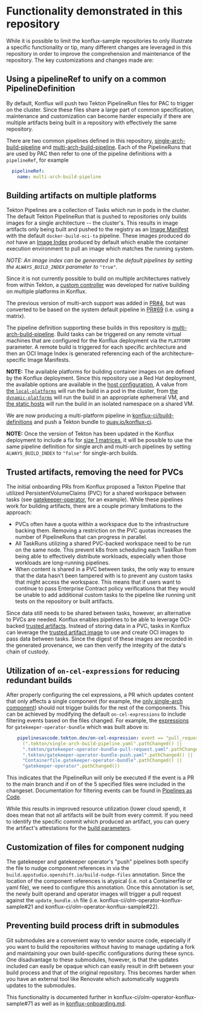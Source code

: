 # Functionality demonstrated in this repository

While it is possible to limit the konflux-sample repositories to only illustrate a specific functionality or tip, many different changes are leveraged in this repository in order to improve the comprehension and maintenance of the repository. The key customizations and changes made are:

## Using a pipelineRef to unify on a common PipelineDefinition

By default, Konflux will push two Tekton PipelineRun files for PAC to trigger on the cluster. Since these files share a large part of common specification, maintenance and customization can become harder especially if there are multiple artifacts being built in a repository with effectively the same repository.

There are two common pipelines defined in this repository, [single-arch-build-pipeline](https://github.com/konflux-ci/olm-operator-konflux-sample/blob/main/.tekton/single-arch-build-pipeline.yaml) and [multi-arch-build-pipeline](https://github.com/konflux-ci/olm-operator-konflux-sample/blob/main/.tekton/multi-arch-build-pipeline.yaml). Each of the PipelineRuns that are used by PAC then refer to one of the pipeline definitions with a `pipelineRef`, for example

```yaml
  pipelineRef:
    name: multi-arch-build-pipeline
```

## Building artifacts on multiple platforms

Tekton Pipelines are a collection of Tasks which run in pods in the cluster. The default Tekton PipelineRun that is pushed to repositories only builds images for a single architecture -- the cluster's. This results in image artifacts only being built and pushed to the registry as an [Image Manifest](https://github.com/opencontainers/image-spec/blob/main/manifest.md) with the default `docker-build-oci-ta` pipeline. These images produced do _not_ have an [Image Index](https://github.com/opencontainers/image-spec/blob/main/image-index.md) produced by default which enable the container execution environment to pull an image which matches the running system. 

*NOTE: An image index _can_ be generated in the default pipelines by setting the `ALWAYS_BUILD_INDEX` parameter to `"true"`.*

Since it is not currently possible to build on multiple architectures natively from within Tekton, a [custom controller](https://github.com/konflux-ci/architecture/blob/main/architecture/multi-platform-controller.md) was developed for native building on multiple platforms in Konflux.

The previous version of multi-arch support was added in [PR#4](https://github.com/konflux-ci/olm-operator-konflux-sample/pull/4), but was converted to be based on the system default pipeline in [PR#69](https://github.com/konflux-ci/olm-operator-konflux-sample/pull/69) (i.e. using a matrix).

The pipeline definition supporting these builds in this repository is [multi-arch-build-pipeline](https://github.com/konflux-ci/olm-operator-konflux-sample/blob/main/.tekton/multi-arch-build-pipeline.yaml). Build tasks can be triggered on any remote virtual machines that are configured for the Konflux deployment via the `PLATFORM` parameter. A remote build is triggered for each specific architecture and then an OCI Image Index is generated referencing each of the architecture-specific Image Manifests.

**NOTE:** The available platforms for building container images on are defined by the Konflux deployment. Since this repository use a Red Hat deployment, the available options are available in the [host configuration](https://github.com/redhat-appstudio/infra-deployments/blob/d3a24c3acdfb5d7bcabcd8900c844c1ce7412d68/components/multi-platform-controller/production/host-config.yaml#L8), A value from [the `local-platforms`](https://github.com/redhat-appstudio/infra-deployments/blob/d3a24c3acdfb5d7bcabcd8900c844c1ce7412d68/components/multi-platform-controller/production/host-config.yaml#L9-L13) will run the build in a pod in the cluster,  from [the `dynamic-platforms`](https://github.com/redhat-appstudio/infra-deployments/blob/d3a24c3acdfb5d7bcabcd8900c844c1ce7412d68/components/multi-platform-controller/production/host-config.yaml#L14-L39) will run the build in an appropriate ephemeral VM, and [the static hosts](https://github.com/redhat-appstudio/infra-deployments/blob/d3a24c3acdfb5d7bcabcd8900c844c1ce7412d68/components/multi-platform-controller/production/host-config.yaml#L385-L455) will run the build in an isolated namespace on a shared VM.

We are now producing a multi-platform pipeline in [konflux-ci/build-definitions](https://github.com/konflux-ci/build-definitions/tree/main/pipelines/docker-build-multi-platform-oci-ta) and push a Tekton bundle to [quay.io/konflux-ci](https://quay.io/repository/konflux-ci/tekton-catalog/pipeline-docker-build-multi-platform-oci-ta?tab=tags).

**NOTE:** Once the version of Tekton has been updated in the Konflux deployment to include a fix for [size 1 matrices](https://github.com/tektoncd/pipeline/pull/8158), it will be possible to use the same pipeline definition for single arch and multi-arch pipelines by setting `ALWAYS_BUILD_INDEX` to `"false"` for single-arch builds.

<!-- TODO: switch out https://github.com/konflux-ci/architecture/blob/main/architecture/multi-platform-controller.md for an ADR -->

## Trusted artifacts, removing the need for PVCs

The initial onboarding PRs from Konflux proposed a Tekton Pipeline that utilized PersistentVolumeClaims (PVC) for a shared workspace between tasks (see [gatekeeper-operator](https://github.com/konflux-ci/olm-operator-konflux-sample/pull/3/files#diff-2974de75bb3cd70a435862ea12163c937433c19c533776a595117c9d02bcb1dfR440-R450), for an example). While these pipelines work for building artifacts, there are a couple primary limitations to the approach:

* PVCs often have a quota within a workspace due to the infrastructure backing them. Removing a restriction on the PVC quotas increases the number of PipelineRuns that can progress in parallel.
* All TaskRuns utilizing a shared PVC-backed workspace need to be run on the same node. This prevent k8s from scheduling each TaskRun from being able to effectively distribute workloads, especially when those workloads are long-running pipelines.
* When content is shared in a PVC between tasks, the only way to ensure that the data hasn't been tampered with is to prevent any custom tasks that might access the workspace. This means that if users want to continue to pass Enterprise Contract policy verifications that they would be unable to add additional custom tasks to the pipeline like running unit tests on the repository or built artifacts.

Since data still needs to be shared between tasks, however, an alternative to PVCs are needed. Konflux enables pipelines to be able to leverage OCI-backed [trusted artifacts](https://konflux-ci.dev/architecture/ADR/0036-trusted-artifacts.html). Instead of storing data in a PVC, tasks in Konflux can leverage the [trusted artifact image](https://github.com/konflux-ci/build-trusted-artifacts) to use and create OCI images to pass data between tasks. Since the digest of these images are recorded in the generated provenance, we can then verify the integrity of the data's chain of custody.

## Utilization of `on-cel-expressions` for reducing redundant builds

After properly configuring the cel expressions, a PR which updates content that only affects a single component (for example, the [only single-arch component](https://github.com/konflux-ci/olm-operator-konflux-sample/pull/8)) should not trigger builds for the rest of the components. This can be achieved by modifying the default `on-cel-expressions` to include filtering events based on the files changed. For example, the [expressions](https://github.com/konflux-ci/olm-operator-konflux-sample/blob/7af3b0636b9229965a3353abb6d70e2a7c53a4e2/.tekton/gatekeeper-operator-bundle-pull-request.yaml#L10-L15) for `gatekeeper-operator-bundle` which was built above is:

```yaml
    pipelinesascode.tekton.dev/on-cel-expression: event == "pull_request" && target_branch == "main" && 
      (".tekton/single-arch-build-pipeline.yaml".pathChanged() || 
      ".tekton/gatekeeper-operator-bundle-pull-request.yaml".pathChanged() || 
      ".tekton/gatekeeper-operator-bundle-push.yaml".pathChanged() || 
      "Containerfile.gatekeeper-operator-bundle".pathChanged() ||
      "gatekeeper-operator".pathChanged())
```

This indicates that the PipelineRun will only be executed if the event is a PR to the main branch and if on of the 5 specified files were included in the changeset. Documentation for filtering events can be found in [Pipelines as Code](https://pipelinesascode.com/docs/guide/authoringprs/#advanced-event-matching).

While this results in improved resource utilization (lower cloud spend), it does mean that not all artifacts will be built from every commit. If you need to identify the specific commit which produced an artifact, you can query the artifact's attestations for the [build parameters](https://konflux-ci.dev/docs/how-tos/metadata/attestations/#identify-the-build-parameters).

## Customization of files for component nudging

The gatekeeper and gatekeeper operator's "push" pipelines both specify the file to nudge component references in via the `build.appstudio.openshift.io/build-nudge-files` annotation. Since the location of the component references is atypical (i.e. not a Containerfile or yaml file), we need to configure this annotation. Once this annotation is set, the newly built operand and operator images will trigger a pull request against the `update_bundle.sh` file (i.e. konflux-ci/olm-operator-konflux-sample#21 and konflux-ci/olm-operator-konflux-sample#22).

## Preventing build process drift in submodules

Git submodules are a convenient way to vendor source code, especially if you want to build the repositories without having to manage updating a fork and maintaining your own build-specific configurations during these syncs. One disadvantage to these submodules, however, is that the updates included can easily be opaque which can easily result in drift between your build process and that of the original repository. This becomes harder when you have an external tool like Renovate which automatically suggests updates to the submodules.

This functionality is documented further in konflux-ci/olm-operator-konflux-sample#71 as well as in [konflux-onboarding.md](./konflux-onboarding.md#enable-drift-detection-optional).
